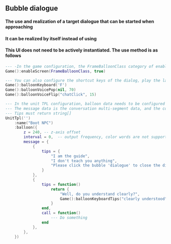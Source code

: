 ## Bubble dialogue

#### The use and realization of a target dialogue that can be started when approaching

#### It can be realized by itself instead of using

#### This UI does not need to be actively instantiated. The use method is as follows

```lua
--- -In the game configuration, the FrameBalloonClass category of enableScreen must be enabled
Game():enableScreen(FrameBalloonClass, true)

--- You can also configure the shortcut keys of the dialog, play the layer sound effect and volume, and switch the sound effect and volume
Game():balloonKeyboard('F')
Game():balloonVoicePop(nil, 70)
Game():balloonVoiceFlip("chatClick", 15)

--- In the unit TPL configuration, balloon data needs to be configured
--- The message data is the conversation multi-segment data, and the conversation can be switched if there are multiple groups in it
--- Tips must return string[]
UnitTpl('')
    :name("Boot NPC")
    :balloon({
        z = 240, -- z-axis offset
        interval = 0,  -- output frequency, color words are not supported
        message = {
            { 
                tips = { 
                    "I am the guide", 
                    "I don't teach you anything", 
                    "Please click the bubble 'dialogue' to close the dialogue",
                }
            },
            {
                tips = function()
                    return {
                        "Well, do you understand clearly?",
                        Game():balloonKeyboardTips("clearly understood")
                    }
                end,
                call = function()
                    --- Do something
                end
            },
        },
    })
```
